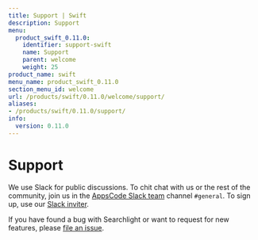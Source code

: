 ```yaml
---
title: Support | Swift
description: Support
menu:
  product_swift_0.11.0:
    identifier: support-swift
    name: Support
    parent: welcome
    weight: 25
product_name: swift
menu_name: product_swift_0.11.0
section_menu_id: welcome
url: /products/swift/0.11.0/welcome/support/
aliases:
- /products/swift/0.11.0/support/
info:
  version: 0.11.0
---
```


# Support

We use Slack for public discussions. To chit chat with us or the rest of the community, join us in the [AppsCode Slack team](https://appscode.slack.com/messages/C0XQFLGRM/details/) channel `#general`. To sign up, use our [Slack inviter](https://slack.appscode.com/).

If you have found a bug with Searchlight or want to request for new features, please [file an issue](https://github.com/appscode/swift/issues/new).

